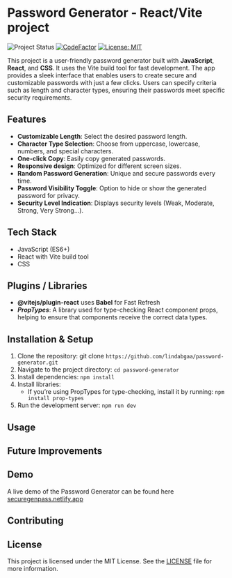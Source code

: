 # Password Generator - React/Vite project

![Project Status](https://img.shields.io/badge/Project%20Status-Finished-green)
[![CodeFactor](https://www.codefactor.io/repository/github/lindabgaa/password-generator/badge)](https://www.codefactor.io/repository/github/lindabgaa/password-generator)
[![License: MIT](https://img.shields.io/badge/License-MIT-blue)](LICENSE)

This project is a user-friendly password generator built with **JavaScript**, **React**, and **CSS**. It uses the Vite build tool for fast development. The app provides a sleek interface that enables users to create secure and customizable passwords with just a few clicks. Users can specify criteria such as length and character types, ensuring their passwords meet specific security requirements.

## Features

- **Customizable Length**: Select the desired password length.
- **Character Type Selection**: Choose from uppercase, lowercase, numbers, and special characters.
- **One-click Copy**: Easily copy generated passwords.
- **Responsive design**: Optimized for different screen sizes.
- **Random Password Generation**: Unique and secure passwords every time.
- **Password Visibility Toggle**: Option to hide or show the generated password for privacy.
- **Security Level Indication**: Displays security levels (Weak, Moderate, Strong, Very Strong...).

## Tech Stack

- JavaScript (ES6+)
- React with Vite build tool
- CSS

## Plugins / Libraries

- **@vitejs/plugin-react** uses **Babel** for Fast Refresh
- **_PropTypes_**: A library used for type-checking React component props, helping to ensure that components receive the correct data types.

## Installation & Setup

1. Clone the repository: git clone `https://github.com/lindabgaa/password-generator.git`
2. Navigate to the project directory: `cd password-generator`
3. Install dependencies: `npm install`
4. Install libraries:
   - If you’re using PropTypes for type-checking, install it by running: `npm install prop-types`
5. Run the development server: `npm run dev`

## Usage

## Future Improvements

## Demo

A live demo of the Password Generator can be found here [securegenpass.netlify.app](https://securegenpass.netlify.app/)

## Contributing

## License

This project is licensed under the MIT License. See the [LICENSE](LICENSE) file for more information.
